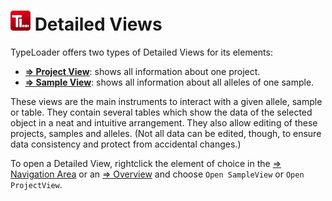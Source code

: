 # ![Icon](images/TypeLoader_32.png) Detailed Views 

TypeLoader offers two types of Detailed Views for its elements:

  * **[=> Project View](view_project.md)**: shows all information about one project.
  * **[=> Sample View](view_sample.md)**: shows all information about all alleles of one sample.

These views are the main instruments to interact with a given allele, sample or table. They contain several tables which show the data of the selected object in a neat and intuitive arrangement. They also allow editing of these projects, samples and alleles. (Not all data can be edited, though, to ensure data consistency and protect from accidental changes.)

To open a Detailed View, rightclick the element of choice in the [=> Navigation Area](navigation.md) or an [=> Overview](overviews.md) and choose ``Open SampleView`` or ``Open ProjectView``.
